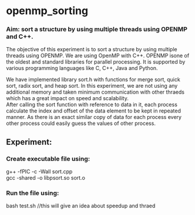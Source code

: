 # openmp_sorting
### Aim: sort a structure by using multiple threads using OPENMP and C++. 
The objective of this experiment is to sort a structure by using multiple threads using OPENMP. We
are using OpenMP with C++. OPENMP isone of the oldest and standard libraries for parallel
processing. It is supported by various programming languages like C, C++, Java and Python. <br/>

We have implemented library sort.h with functions for merge sort, quick sort, radix sort, and heap
sort. In this experiment, we are not using any additional memory and taken minimum
communication with other thraeds which has a great impact on speed and scalability. <br/>
After calling the sort function with reference to data in it, each process calculate the index and
offset of the data element to be kept in repeated manner. As there is an exact similar copy of data for
each process every other process could easily guess the values of other process. <br/>

## Experiment:
### Create executable file using:
g++ -fPIC -c -Wall sort.cpp <br/>
gcc -shared -o libpsort.so sort.o
### Run the file using:
bash test.sh //this will give an idea about speedup and thraed
